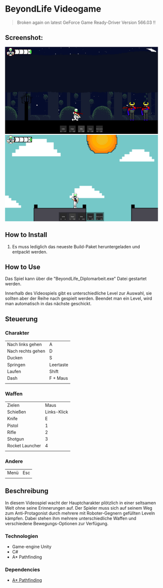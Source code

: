 # BeyondLife Videogame
> Broken again on latest GeForce Game Ready-Driver Version 566.03 !!

## Screenshot:
![Screenshot](https://raw.githubusercontent.com/Rudi-Wagner/BeyondLife_Diplomarbeit/main/BeyondLife_Diplomarbeit/Assets/Sprites/Ingame_screenshots/Bild1.png)
![Screenshot](https://raw.githubusercontent.com/Rudi-Wagner/BeyondLife_Diplomarbeit/main/BeyondLife_Diplomarbeit/Assets/Sprites/Ingame_screenshots/Bild2.png)

 
## How to Install
 1. Es muss lediglich das neueste Build-Paket heruntergeladen und entpackt werden.

## How to Use
Das Spiel kann über die "BeyondLife_Diplomarbeit.exe" Datei gestartet werden.

Innerhalb des Videospiels gibt es unterschiedliche Level zur Auswahl, sie sollten aber der Reihe nach gespielt werden.
Beendet man ein Level, wird man automatisch in das nächste geschickt.

## Steuerung
### Charakter
|||
|--|--|
| Nach links gehen | A |
| Nach rechts gehen | D |
| Ducken | S |
| Springen | Leertaste |
| Laufen | Shift |
| Dash | F + Maus|
|||

### Waffen
|||
|--|--|
| Zielen | Maus |
| Schießen | Links-Klick |
| Knife| E |
| Pistol | 1 |
| Rifle | 2 |
| Shotgun | 3 |
| Rocket Launcher | 4 |
|||

### Andere
|||
|--|--|
| Menü | Esc |
|||

## Beschreibung
In diesem Videospiel wacht der Hauptcharakter plötzlich in einer seltsamen Welt ohne seine Erinnerungen auf. 
Der Spieler muss sich auf seinem Weg zum Anti-Protagonist durch mehrere mit Roboter-Gegnern gefüllten Leveln kämpfen.
Dabei stehen ihm mehrere unterschiedliche Waffen und verschiedene Bewegungs-Optionen zur Verfügung.


### Technologien
 - Game-engine Unity
 - C#
 - A* Pathfinding

### Dependencies
 - [A* Pathfinding](https://arongranberg.com/astar/)
